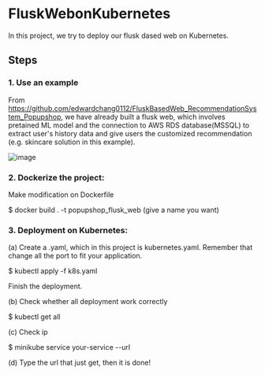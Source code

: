# FluskWebonKubernetes
In this project, we try to deploy our flusk dased web on Kubernetes.

## Steps

### 1. Use an example 

From https://github.com/edwardchang0112/FluskBasedWeb_RecommendationSystem_Popupshop, we have already built a flusk web, which involves pretained ML model and the connection to AWS RDS database(MSSQL) to extract user's history data and give users the customized recommendation (e.g. skincare solution in this example).

![image](https://github.com/edwardchang0112/FluskWebonKubernetes/blob/master/MainPage01.png)

### 2. Dockerize the project:

Make modification on Dockerfile

$ docker build . -t popupshop_flusk_web (give a name you want)

### 3. Deployment on Kubernetes:
(a) Create a .yaml, which in this project is kubernetes.yaml. Remember that change all the port to fit your application. 

$ kubectl apply -f k8s.yaml

Finish the deployment.

(b) Check whether all deployment work correctly

$ kubectl get all

(c) Check ip

$ minikube service your-service --url

(d) Type the url that just get, then it is done!

